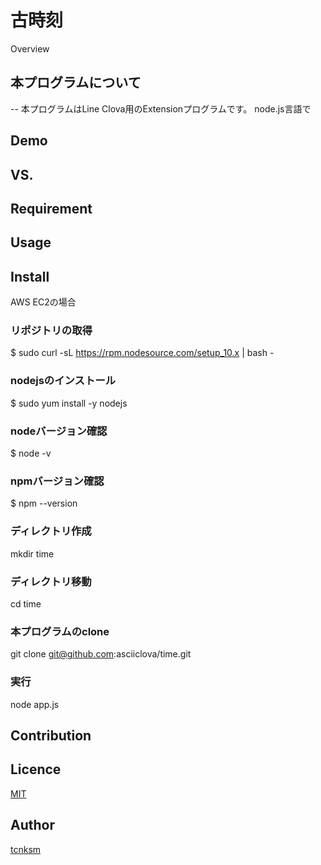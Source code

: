 古時刻
====

Overview

## 本プログラムについて
--
本プログラムはLine Clova用のExtensionプログラムです。
node.js言語で

## Demo

## VS. 

## Requirement

## Usage

## Install
AWS EC2の場合
### リポジトリの取得
$ sudo curl -sL https://rpm.nodesource.com/setup_10.x | bash -

### nodejsのインストール
$ sudo yum install -y nodejs

### nodeバージョン確認
$ node -v

### npmバージョン確認
$ npm --version

### ディレクトリ作成
mkdir time

### ディレクトリ移動
cd time

### 本プログラムのclone
git clone git@github.com:asciiclova/time.git

### 実行
node app.js

## Contribution

## Licence

[MIT](https://github.com/tcnksm/tool/blob/master/LICENCE)

## Author

[tcnksm](https://github.com/tcnksm)
